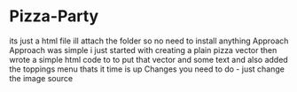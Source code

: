 # Pizza-Party
its just a html file ill attach the folder so no need to install anything
Approach 
Approach was simple i just started with creating a plain pizza vector 
then wrote a simple html code to to put that vector and some text and also added the toppings menu
thats it time is up 
Changes you need to do -
just change the image source
